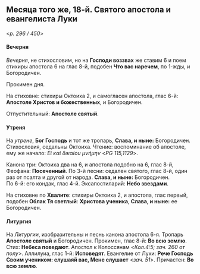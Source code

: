 
## Месяца того же, 18-й. Святого апостола и евангелиста Луки  

<*p. 296 / 450*>

#### Вечерня

*Вечерня*, не стихословим, но на **Господи воззвах** же ставим 6 и поем стихиры апостола 6 на глас 8-й, 
подобен **Что вас наречем**, по 1-жды, и Богородичен. 

Прокимен дня. 

На стиховне: стихиры Октоиха 2, и самогласен апостола, глас 6-й: **Апостоле Христов и божественных**, 
и Богородичен.

Отпустительный: **Апостоле святый**. 

#### Утреня

На *утрене*, **Бог Господь** и тот же тропарь, **Слава, и ныне:** Богородичен. Стихословия, седальны Октоиха. 
Чтение: воспоминание об апостоле, ему же начало: *Εἱ καὶ δικαίου μνήμην* <*PG 115,1129*>. 

Канона три: Октоиха два на 6, и апостола подобно на 6, глас 8-й, Феофана: **Посеченный**. 
По 3-й песни: седален святого, глас 8-й, один раз от псалта и другой от народа. **Слава, и ныне:** Богородичен.    
По 6-й: его кондак, глас 4-й. 
Эксапостиларий: **Небо звездами**. 

На стиховне по **Хвалите**: стихиры Октоиха 2, и апостола, глас первый, подобен **Облак Тя светлый**: 
**Христова ученика**, **Слава, и ныне:** ее Богородичен. 

#### Литургия

На *Литургии*, изобразительны и песнь канона апостола 6-я. Тропарь **Апостоле святый** и Богородичен. 
Прокимен, глас 8-й: **Во всю землю**. Стих: **Небеса поведают**. 
Апостол к Колоссянам <*Кол.4:5; зач. 260 от полу*>. 
Аллилуиа, глас 1-й: **Исповедят**. 
Евангелие от Луки: **Рече Господь Своим учеником: слушаяй вас, Мене слушает** <*зач. 51*>.
Причастен: **Во всю землю**.
